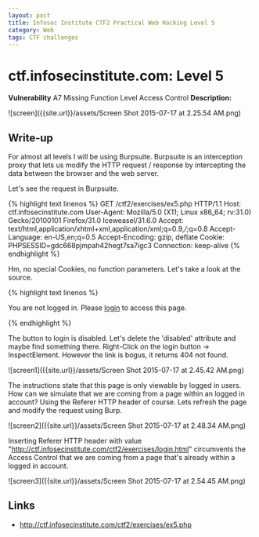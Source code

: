 ```yaml
---
layout: post
title: Infosec Institute CTF2 Practical Web Hacking Level 5
category: Web
tags: CTF challenges
---
```


# ctf.infosecinstitute.com: Level 5
**Vulnerability** A7 Missing Function Level Access Control
**Description:**

![screen]({{site.url}}/assets/Screen Shot 2015-07-17 at 2.25.54 AM.png)

## Write-up

For almost all levels I will be using Burpsuite. Burpsuite is an interception proxy that lets us modify the HTTP request
 / response by intercepting the data between the browser and the web server.
 
Let's see the request in Burpsuite.

{% highlight text linenos %}
GET /ctf2/exercises/ex5.php HTTP/1.1
Host: ctf.infosecinstitute.com
User-Agent: Mozilla/5.0 (X11; Linux x86_64; rv:31.0) Gecko/20100101 Firefox/31.0 Iceweasel/31.6.0
Accept: text/html,application/xhtml+xml,application/xml;q=0.9,*/*;q=0.8
Accept-Language: en-US,en;q=0.5
Accept-Encoding: gzip, deflate
Cookie: PHPSESSID=gdc668pjmpah42hegt7sa7igc3
Connection: keep-alive
{% endhighlight %}

Hm, no special Cookies, no function parameters. Let's take a look at the source.

{% highlight text linenos %}
<p class="lead">You are not logged in. Please <a class="btn btn-sm btn-info" disabled href="login.html">login</a> to access this page.</p>
{% endhighlight %}

The button to login is disabled. Let's delete the 'disabled' attribute and maybe find something there.
Right-Click on the login button -> InspectElement. However the link is bogus, it returns 404 not found.

![screen1]({{site.url}}/assets/Screen Shot 2015-07-17 at 2.45.42 AM.png)

The instructions state that this page is only viewable by logged in users.
How can we simulate that we are coming from a page within an logged in account? Using the Referer HTTP header of course.
Lets refresh the page and modify the request using Burp.

![screen2]({{site.url}}/assets/Screen Shot 2015-07-17 at 2.48.34 AM.png)

Inserting Referer HTTP header with value "http://ctf.infosecinstitute.com/ctf2/exercises/login.html"
circumvents the Access Control that we are coming from a page that's already within a logged in account.

![screen3]({{site.url}}/assets/Screen Shot 2015-07-17 at 2.54.45 AM.png)

## Links

* <http://ctf.infosecinstitute.com/ctf2/exercises/ex5.php>
